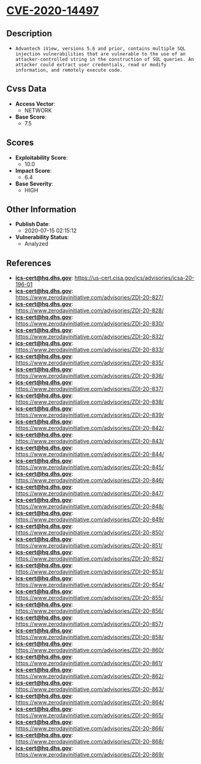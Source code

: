 
# [CVE-2020-14497](https://us-cert.cisa.gov/ics/advisories/icsa-20-196-01)

## Description

- `Advantech iView, versions 5.6 and prior, contains multiple SQL injection vulnerabilities that are vulnerable to the use of an attacker-controlled string in the construction of SQL queries. An attacker could extract user credentials, read or modify information, and remotely execute code.`

## Cvss Data

- **Access Vector**:
  - NETWORK
- **Base Score**:
  - 7.5

## Scores

- **Exploitability Score**:
  - 10.0
- **Impact Score**:
  - 6.4
- **Base Severity**:
  - HIGH

## Other Information

- **Publish Date**:
  - 2020-07-15 02:15:12
- **Vulnerability Status**:
  - Analyzed

## References

- **ics-cert@hq.dhs.gov**: https://us-cert.cisa.gov/ics/advisories/icsa-20-196-01
- **ics-cert@hq.dhs.gov**: https://www.zerodayinitiative.com/advisories/ZDI-20-827/
- **ics-cert@hq.dhs.gov**: https://www.zerodayinitiative.com/advisories/ZDI-20-828/
- **ics-cert@hq.dhs.gov**: https://www.zerodayinitiative.com/advisories/ZDI-20-830/
- **ics-cert@hq.dhs.gov**: https://www.zerodayinitiative.com/advisories/ZDI-20-832/
- **ics-cert@hq.dhs.gov**: https://www.zerodayinitiative.com/advisories/ZDI-20-833/
- **ics-cert@hq.dhs.gov**: https://www.zerodayinitiative.com/advisories/ZDI-20-835/
- **ics-cert@hq.dhs.gov**: https://www.zerodayinitiative.com/advisories/ZDI-20-836/
- **ics-cert@hq.dhs.gov**: https://www.zerodayinitiative.com/advisories/ZDI-20-837/
- **ics-cert@hq.dhs.gov**: https://www.zerodayinitiative.com/advisories/ZDI-20-838/
- **ics-cert@hq.dhs.gov**: https://www.zerodayinitiative.com/advisories/ZDI-20-839/
- **ics-cert@hq.dhs.gov**: https://www.zerodayinitiative.com/advisories/ZDI-20-842/
- **ics-cert@hq.dhs.gov**: https://www.zerodayinitiative.com/advisories/ZDI-20-843/
- **ics-cert@hq.dhs.gov**: https://www.zerodayinitiative.com/advisories/ZDI-20-844/
- **ics-cert@hq.dhs.gov**: https://www.zerodayinitiative.com/advisories/ZDI-20-845/
- **ics-cert@hq.dhs.gov**: https://www.zerodayinitiative.com/advisories/ZDI-20-846/
- **ics-cert@hq.dhs.gov**: https://www.zerodayinitiative.com/advisories/ZDI-20-847/
- **ics-cert@hq.dhs.gov**: https://www.zerodayinitiative.com/advisories/ZDI-20-848/
- **ics-cert@hq.dhs.gov**: https://www.zerodayinitiative.com/advisories/ZDI-20-849/
- **ics-cert@hq.dhs.gov**: https://www.zerodayinitiative.com/advisories/ZDI-20-850/
- **ics-cert@hq.dhs.gov**: https://www.zerodayinitiative.com/advisories/ZDI-20-851/
- **ics-cert@hq.dhs.gov**: https://www.zerodayinitiative.com/advisories/ZDI-20-852/
- **ics-cert@hq.dhs.gov**: https://www.zerodayinitiative.com/advisories/ZDI-20-853/
- **ics-cert@hq.dhs.gov**: https://www.zerodayinitiative.com/advisories/ZDI-20-854/
- **ics-cert@hq.dhs.gov**: https://www.zerodayinitiative.com/advisories/ZDI-20-855/
- **ics-cert@hq.dhs.gov**: https://www.zerodayinitiative.com/advisories/ZDI-20-856/
- **ics-cert@hq.dhs.gov**: https://www.zerodayinitiative.com/advisories/ZDI-20-857/
- **ics-cert@hq.dhs.gov**: https://www.zerodayinitiative.com/advisories/ZDI-20-858/
- **ics-cert@hq.dhs.gov**: https://www.zerodayinitiative.com/advisories/ZDI-20-860/
- **ics-cert@hq.dhs.gov**: https://www.zerodayinitiative.com/advisories/ZDI-20-861/
- **ics-cert@hq.dhs.gov**: https://www.zerodayinitiative.com/advisories/ZDI-20-862/
- **ics-cert@hq.dhs.gov**: https://www.zerodayinitiative.com/advisories/ZDI-20-863/
- **ics-cert@hq.dhs.gov**: https://www.zerodayinitiative.com/advisories/ZDI-20-864/
- **ics-cert@hq.dhs.gov**: https://www.zerodayinitiative.com/advisories/ZDI-20-865/
- **ics-cert@hq.dhs.gov**: https://www.zerodayinitiative.com/advisories/ZDI-20-866/
- **ics-cert@hq.dhs.gov**: https://www.zerodayinitiative.com/advisories/ZDI-20-868/
- **ics-cert@hq.dhs.gov**: https://www.zerodayinitiative.com/advisories/ZDI-20-869/
